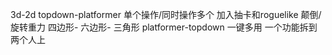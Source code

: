 3d-2d topdown-platformer
单个操作/同时操作多个
加入抽卡和roguelike
颠倒/旋转重力
四边形- 六边形- 三角形
platformer-topdown
一键多用
一个功能拆到两个人上
